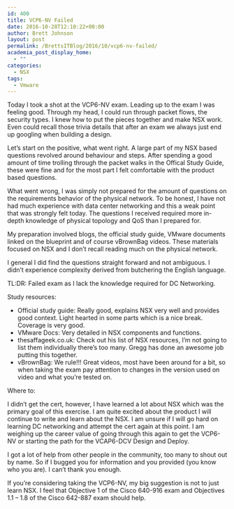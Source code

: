 ```yaml
---
id: 400
title: VCP6-NV Failed
date: 2016-10-28T12:10:22+00:00
author: Brett Johnson
layout: post
permalink: /BrettsITBlog/2016/10/vcp6-nv-failed/
academia_post_display_home:
  - ""
categories:
  - NSX
tags:
  - Vmware
---
```

Today I took a shot at the VCP6-NV exam. Leading up to the exam I was feeling good. Through my head, I could run through packet flows, the security types. I knew how to put the pieces together and make NSX work. Even could recall those trivia details that after an exam we always just end up googling when building a design.

Let&#8217;s start on the positive, what went right. A large part of my NSX based questions revolved around behaviour and steps. After spending a good amount of time trolling through the packet walks in the Offical Study Guide, these were fine and for the most part I felt comfortable with the product based questions.

What went wrong, I was simply not prepared for the amount of questions on the requirements behavior of the physical network. To be honest, I have not had much experience with data center networking and this a weak point that was strongly felt today. The questions I received required more in-depth knowledge of physical topology and QoS than I prepared for.

My preparation involved blogs, the official study guide, VMware documents linked on the blueprint and of course vBrownBag videos. These materials focused on NSX and I don&#8217;t recall reading much on the physical network.

I general I did find the questions straight forward and not ambiguous. I didn&#8217;t experience complexity derived from butchering the English language.

TL:DR: Failed exam as I lack the knowledge required for DC Networking.

Study resources:

  * Official study guide: Really good, explains NSX very well and provides good context. Light hearted in some parts which is a nice break. Coverage is very good.
  * VMware Docs: Very detailed in NSX components and functions.
  * thesaffageek.co.uk: Check out his list of NSX resources, I&#8217;m not going to list them individually there&#8217;s too many. Gregg has done an awesome job putting this together.
  * vBrownBag: We rule!!! Great videos, most have been around for a bit, so when taking the exam pay attention to changes in the version used on video and what you&#8217;re tested on.

Where to:

I didn&#8217;t get the cert, however, I have learned a lot about NSX which was the primary goal of this exercise. I am quite excited about the product I will continue to write and learn about the NSX. I am unsure if I will go hard on learning DC networking and attempt the cert again at this point. I am weighing up the career value of going through this again to get the VCP6-NV or starting the path for the VCAP6-DCV Design and Deploy.

I got a lot of help from other people in the community, too many to shout out by name. So if I bugged you for information and you provided (you know who you are). I can&#8217;t thank you enough.

If you&#8217;re considering taking the VCP6-NV, my big suggestion is not to just learn NSX. I feel that Objective 1 of the Cisco 640-916 exam and Objectives 1.1 &#8211; 1.8 of the Cisco 642-887 exam should help.